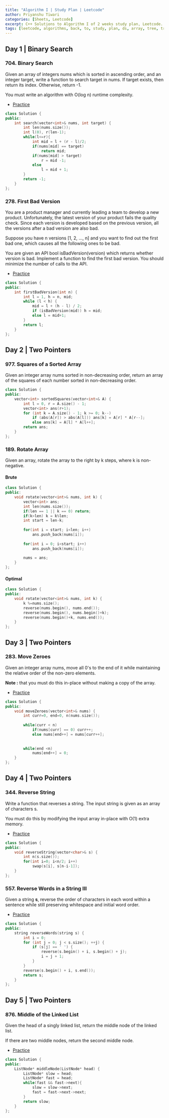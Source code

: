 ```yaml
---
title: "Algorithm I | Study Plan | Leetcode"
author: Priyanshu Tiwari
categories: [Sheets, Leetcode]
excerpt: C++ Solutions to Algorithm I of 2 weeks study plan, Leetcode.
tags: [leetcode, algorithms, back, to, study, plan, ds, array, tree, trie, string, stacks, queue, linked list]
---
```


## Day 1 | Binary Search

### 704. Binary Search

Given an array of integers nums which is sorted in ascending order, and an integer target, write a function to search target in nums. If target exists, then return its index. Otherwise, return -1.

You must write an algorithm with O(log n) runtime complexity.

* [Practice](https://leetcode.com/problems/binary-search/)

```cpp
class Solution {
public:
    int search(vector<int>& nums, int target) {
        int len(nums.size());
        int l(0), r(len-1);
        while(l<=r){
            int mid = l + (r - l)/2;
            if(nums[mid] == target)
                return mid;
            if(nums[mid] > target)
                r = mid -1;
            else
                l = mid + 1;
        }
        return -1;
    }
};
```

### 278. First Bad Version

You are a product manager and currently leading a team to develop a new product. Unfortunately, the latest version of your product fails the quality check. Since each version is developed based on the previous version, all the versions after a bad version are also bad.

Suppose you have n versions [1, 2, ..., n] and you want to find out the first bad one, which causes all the following ones to be bad.

You are given an API bool isBadVersion(version) which returns whether version is bad. Implement a function to find the first bad version. You should minimize the number of calls to the API.

* [Practice](https://leetcode.com/problems/first-bad-version/)

```cpp
class Solution {
public:
    int firstBadVersion(int n) {
        int l = 1, h = n, mid;
        while (l < h) {
            mid = l + (h - l) / 2;
            if (isBadVersion(mid)) h = mid;
            else l = mid+1;
        }
        return l;
    }
};
```

## Day 2 | Two Pointers

### 977. Squares of a Sorted Array

Given an integer array nums sorted in non-decreasing order, return an array of the squares of each number sorted in non-decreasing order.

```cpp
class Solution {
public:
    vector<int> sortedSquares(vector<int>& A) {
        int l = 0, r = A.size() - 1;
        vector<int> ans(r+1);
        for (int k = A.size() - 1; k >= 0; k--)
            if (abs(A[r]) > abs(A[l])) ans[k] = A[r] * A[r--];
            else ans[k] = A[l] * A[l++];
        return ans;
    }
};
```

### 189. Rotate Array

Given an array, rotate the array to the right by k steps, where k is non-negative.

#### Brute

```cpp
class Solution {
public:
    void rotate(vector<int>& nums, int k) {
        vector<int> ans;
        int len(nums.size());
        if(len == 1 || k == 0) return;
        if(k>len) k = k%len;
        int start = len-k;
        
        for(int i = start; i<len; i++)
            ans.push_back(nums[i]);
        
        for(int i = 0; i<start; i++)
            ans.push_back(nums[i]);
        
        nums = ans;
    }
};
```

#### Optimal

```cpp
class Solution {
public:
    void rotate(vector<int>& nums, int k) {
        k %=nums.size();
        reverse(nums.begin(), nums.end());
        reverse(nums.begin(), nums.begin()+k);
        reverse(nums.begin()+k, nums.end());
    }
};
```

## Day 3 | Two Pointers

### 283. Move Zeroes

Given an integer array nums, move all 0's to the end of it while maintaining the relative order of the non-zero elements.

**Note :** that you must do this in-place without making a copy of the array.

* [Practice](https://leetcode.com/problems/move-zeroes/submissions/)

```cpp
class Solution {
public:
    void moveZeroes(vector<int>& nums) {
        int curr=0, end=0, n(nums.size());
        
        while(curr < n)
            if(nums[curr] == 0) curr++;
            else nums[end++] = nums[curr++];
        
        
        while(end <n)
            nums[end++] = 0;
    }
};
```

## Day 4 | Two Pointers

### 344. Reverse String

Write a function that reverses a string. The input string is given as an array of characters s.

You must do this by modifying the input array in-place with O(1) extra memory.

* [Practice](https://leetcode.com/problems/reverse-string/)

```cpp
class Solution {
public:
    void reverseString(vector<char>& s) {
        int n(s.size());
        for(int i=0; i<n/2; i++)
            swap(s[i], s[n-i-1]);
    }
};
```

### 557. Reverse Words in a String III

Given a string **s**, reverse the order of characters in each word within a sentence while still preserving whitespace and initial word order.

* [Practice](https://leetcode.com/problems/reverse-words-in-a-string-iii/)

```cpp
class Solution {
public:
    string reverseWords(string s) {
        int i = 0;
        for (int j = 0; j < s.size(); ++j) {
            if (s[j] == ' ') {
                reverse(s.begin() + i, s.begin() + j);
                i = j + 1;
            }
        }
        reverse(s.begin() + i, s.end());
        return s;
    }
};
```

## Day 5 | Two Pointers

### 876. Middle of the Linked List

Given the head of a singly linked list, return the middle node of the linked list.

If there are two middle nodes, return the second middle node.

* [Practice](https://leetcode.com/problems/middle-of-the-linked-list/)

```cpp
class Solution {
public:
    ListNode* middleNode(ListNode* head) {
        ListNode* slow = head;
        ListNode* fast = head;
        while(fast && fast->next){
            slow = slow->next;
            fast = fast->next->next;
        }
        return slow;
    }
};
```
